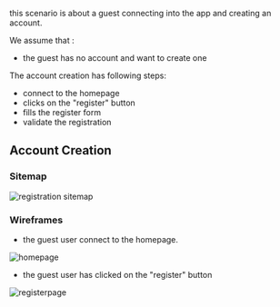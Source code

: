 this scenario is about a guest connecting into the app and creating an account.

We assume that :
- the guest has no account and want to create one

The account creation has following steps:
  * connect to the homepage
  * clicks on the "register" button
  * fills the register form
  * validate the registration

## Account Creation
### Sitemap
![registration sitemap](https://github.com/Vilth83/sprint-planner/blob/master/project-resources/sitemaps/account-creation-sitemap.png)

### Wireframes
- the guest user connect to the homepage.

![homepage](https://github.com/Vilth83/sprint-planner/blob/master/project-resources/wireframes/guest-homepage.png)

- the guest user has clicked on the "register" button

![registerpage](https://github.com/Vilth83/sprint-planner/blob/master/project-resources/wireframes/registration.png)
